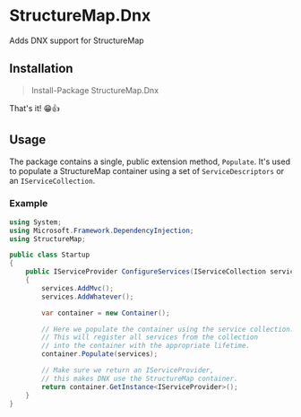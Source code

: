# StructureMap.Dnx

Adds DNX support for StructureMap

## Installation

> Install-Package StructureMap.Dnx

That's it! :grin::+1:

## Usage

The package contains a single, public extension method, `Populate`.
It's used to populate a StructureMap container using a set of `ServiceDescriptors` or an `IServiceCollection`.

### Example

```csharp
using System;
using Microsoft.Framework.DependencyInjection;
using StructureMap;

public class Startup
{
    public IServiceProvider ConfigureServices(IServiceCollection services)
    {
        services.AddMvc();
        services.AddWhatever();

        var container = new Container();

        // Here we populate the container using the service collection.
        // This will register all services from the collection
        // into the container with the appropriate lifetime.
        container.Populate(services);

        // Make sure we return an IServiceProvider, 
        // this makes DNX use the StructureMap container.
        return container.GetInstance<IServiceProvider>();
    }
}
```

